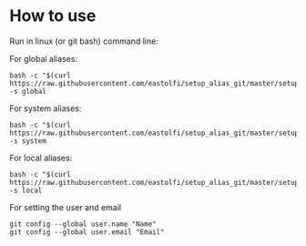 # How to use

Run in linux (or git bash) command line:

For global aliases:
```shell
bash -c "$(curl https://raw.githubusercontent.com/eastolfi/setup_alias_git/master/setup.sh)" -s global
```

For system aliases:
```shell
bash -c "$(curl https://raw.githubusercontent.com/eastolfi/setup_alias_git/master/setup.sh)" -s system
```
For local aliases:
```shell
bash -c "$(curl https://raw.githubusercontent.com/eastolfi/setup_alias_git/master/setup.sh)" -s local
```

For setting the user and email
```shell
git config --global user.name "Name"
git config --global user.email "Email"
```
